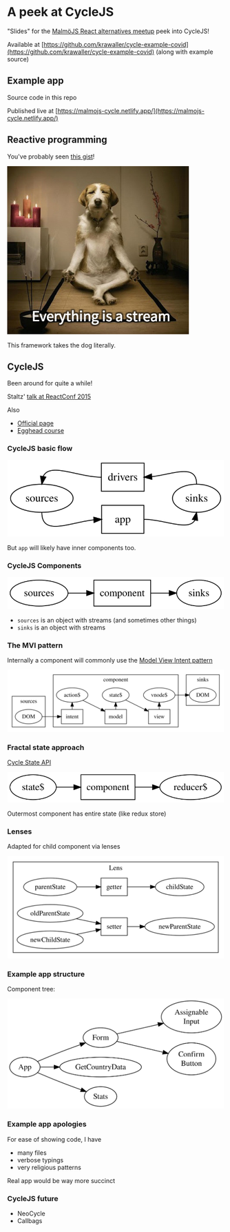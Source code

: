 # A peek at CycleJS

"Slides" for the [MalmöJS React alternatives meetup](https://www.meetup.com/MalmoJS/events/270297128/) peek into CycleJS!

Available at [https://github.com/krawaller/cycle-example-covid](https://github.com/krawaller/cycle-example-covid) (along with example source)

## Example app

Source code in this repo

Published live at [https://malmojs-cycle.netlify.app/](https://malmojs-cycle.netlify.app/)

## Reactive programming

You've probably seen [this gist](https://gist.github.com/staltz/868e7e9bc2a7b8c1f754)!

![](./pics/dog.jpeg)

This framework takes the dog literally.

## CycleJS

Been around for quite a while!

Staltz' [talk at ReactConf 2015](https://www.youtube.com/watch?v=uNZnftSksYg)

Also

- [Official page](https://cycle.js.org/)
- [Egghead course](https://egghead.io/series/cycle-js-fundamentals)

### CycleJS basic flow

![](dots/cycle.dot.svg)

But `app` will likely have inner components too.

### CycleJS Components

![](dots/component.dot.svg)

- `sources` is an object with streams (and sometimes other things)
- `sinks` is an object with streams

### The MVI pattern

Internally a component will commonly use the [Model View Intent pattern](https://cycle.js.org/model-view-intent.html)

![](dots/mvi.dot.svg)

### Fractal state approach

[Cycle State API](https://cycle.js.org/api/state.html)

![](dots/state.dot.svg)

Outermost component has entire state (like redux store)

### Lenses

Adapted for child component via lenses

![](dots/lens.dot.svg)

### Example app structure

Component tree:

![](dots/examplestruct.dot.svg)

### Example app apologies

For ease of showing code, I have

- many files
- verbose typings
- very religious patterns

Real app would be way more succinct

### CycleJS future

- NeoCycle
- Callbags
